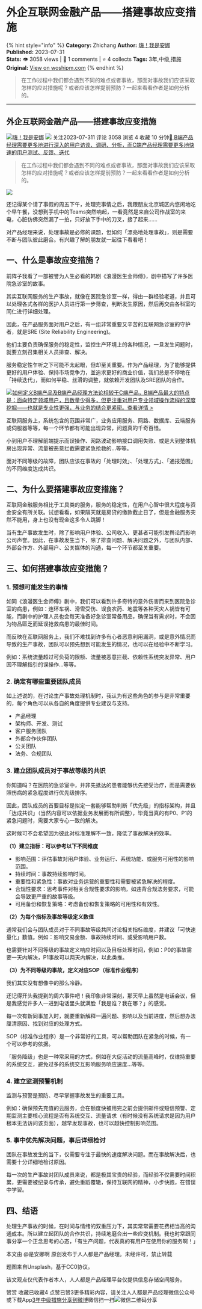 # 外企互联网金融产品——搭建事故应变措施
{% hint style="info" %}
**Category:** Zhichang
**Author:** [嗨！我是安娜](https://www.woshipm.com/u/1191783)
**Published:** 2023-07-31  
**Stats:** 👁️ 3058 views | 💬 1 comments | ⭐ 4 collects
**Tags:** 3年,中级,措施
**Original:** [View on woshipm.com](https://www.woshipm.com/zhichang/5802277.html)
{% endhint %}
> 在工作过程中我们都会遇到不同的难点或者事故，那面对事故我们应该采取怎样的应对措施呢？或者应该怎样提前预防？一起来看看作者是如何分析的。

---

## 外企互联网金融产品——搭建事故应变措施

[![](https://static.woshipm.com/view/woshipm_api_def_20230409205418_2761.jpg?imageView2/1/w/72/h/72/q/100)](https://www.woshipm.com/u/1191783)[嗨！我是安娜](https://www.woshipm.com/u/1191783) ![](https://static.woshipm.com/tag/1101_1@2x.png) 关注2023-07-311 评论 3058 浏览 4 收藏 10 分钟[🔗 B端产品经理需要更多地进行深入的用户访谈、调研、分析，而C端产品经理需要更多地快速的用户测试、反馈、迭代](https://ke.qidianla.com/courses/bcpm)

> 在工作过程中我们都会遇到不同的难点或者事故，那面对事故我们应该采取怎样的应对措施呢？或者应该怎样提前预防？一起来看看作者是如何分析的。

![](https://image.woshipm.com/2023/04/13/60e81e3c-d9de-11ed-9d2f-00163e0b5ff3.jpg)

还记得某个请了事假的周五下午，处理完事情之后，我跟朋友北京城区内悠闲地吃个早午餐，没想到手机中的Teams突然响起，一看竟然是来自公司作战室的来电，心脏仿佛突然漏了一拍，只好放下手中的刀叉，接了起来……

对产品经理来说，处理事故是必修的课题，但如何「漂亮地处理事故」，则是需要不断与团队彼此磨合。有兴趣了解的朋友就一起往下看看吧！

## 一、什么是事故应变措施？

前阵子我看了一部被誉为人生必看的韩剧《浪漫医生金师傅》，剧中描写了许多医院急诊室的故事。

其实互联网服务的生产事故，就像在医院急诊室一样，得由一群经验老道，并且可以处理各式各样的医护人员进行第一步筛查，判断发生原因，然后再交由各科室的同仁进行详细处理。

因此，在产品服务面对用户之后，有一组非常重要又辛苦的互联网急诊室的守护者，就是SRE (Site Reliability Engineering)。

他们主要负责确保服务的稳定性，监控生产环境上的各种情况，一旦发生问题时，就要立刻召集相关人员排查、解决。

服务稳定性乍听之下可能不太起眼，但却至关重要。作为产品经理，为了能够提供更好的用户体验、保持市场竞争力，並追求更好的商业价值，我们总是不停地在「持续迭代」，而如何平稳、丝滑的调整，就依赖开发团队及SRE团队的合作。

[![](https://image.woshipm.com/2023/08/02/72b77e4e-30e3-11ee-88e7-00163e0b5ff3.png)如何定义B端产品及B端产品经理方法论相较于C端产品，B端产品最大的特点是：面向特定领域用户，且数量少得多，但更注重对用户专业领域操作流程的深度挖掘——也就是专业性更强，与业务的结合更紧密。查看详情 >](https://ke.qidianla.com/courses/bcpm)

互联网服务上，系统包含的范围非常广，业务应用服务、网路、数据库、云端服务或伺服器等等，每一个环节都有可能出现异常，问题真的千奇百怪。

小到用户不理解前端提示而误操作、网路波动影响接口调用失败、或是大到整体机房出现异常、流量被恶意拦截需要紧急抢救的…等等。

面对不同等级的故障，团队应该在事故的「处理时效」、「处理方式」、「通报范围」的不同维度达成共识。

## 二、为什么要搭建事故应变措施？

互联网金融服务相比于工具类的服务，服务的稳定性，在用户心智中很大程度与资金安全有所关联。试想看看，如果隔天就是房贷的缴款截止日了，但是金融服务突然不能用，身上也没有现金这多令人跳脚！

当有生产事故发生时，除了影响用户体验、公司收入、更甚者可能引发舆论而影响公司声誉。因此，在事故发生当下，除了排查问题、解决问题之外，与团队内部、外部合作方、外部用户、公关媒体的沟通，每一个环节都至关重要。

## 三、如何搭建事故应变措施？

### 1\. 预想可能发生的事情

如同《浪漫医生金师傅》剧中，我们可以看到许多奇特的意外伤害而来到医院急诊室的病患，例如：连环车祸、滑雪受伤、误食农药、地震等各种天灾人祸皆有可能，而剧中的护理人员也会每天准备好急诊室常备用品，确保当有需求时，不会因为物品匮乏而延误抢救病患的最佳时间。

而反映在互联网服务上，我们不难找到许多有心者恶意利用漏洞，或是意外情况而导致的生产事故，团队可以预先想到可能发生的情况，也可以在经验中不断学习。

例如：系统流量超过可负荷的限额、流量被恶意拦截、依赖性系统突发异常、用户因不理解指引的误操作…等等。

### 2\. 确定有哪些重要团队成员

如上述说的，在讨论生产事故处理机制时，我认为有这些角色的参与是非常重要的，每个角色可以从各自的角度提供专业建议与支持。

*   产品经理
*   架构师、开发、测试
*   客户服务团队
*   外部合作伙伴团队
*   公关团队
*   法务、合规团队

### 3\. 建立团队成员对于事故等级的共识

你知道吗？在医院的急诊室中，并非先抵达的患者能够优先接受治疗，而是需要依照伤病的紧急程度进行优先级排序。

因此，团队成员的首要目标是拟定一套能够帮助判断「优先级」的指标架构，并且「达成共识」（当然内容可以依据业务发展而有所调整），毕竟当真的有P0、P1的紧急问题时，需要大家专心一致的解决。

这时候可不会希望因为彼此对标准理解不一致，降低了事故解决的效率。

**（1）建立指标：可以参考以下不同维度**

*   影响范围：评估事故对用户体验、业务运行、系统功能、或服务可用性的影响范围。
*   持续时间：事故持续影响时间。
*   重要性和紧急性：事故对业务运营的重要性和需要被紧急解决的程度。
*   合规性要求：思考事件对相关合规性要求的影响，如违背合规法务要求，可能会导致更严重的故事等级。
*   可用备份和恢复策略：考虑备份和恢复策略的可用性和有效性。

**（2）为每个指标及事故等级定义数值**

通常我们会与团队成员对于不同事故等级共同讨论相关指标维度，并建议「可快速量化」数值。例如：影响交易金额、事故持续时间、或受影响用户数。

也需要针对不同等级的事故定义响应时间以及目标处理时间，例如：P0的事故需要一天内解决，P1事故可以两天内解决，以此类推。

**（3）为不同等级的事故，定义对应SOP（标准作业程序）**

我们其实没有想像中的那么冷静。

还记得开头我提到的周六事件吧！我印象非常深刻，那天早上虽然是电话会议，但是我感觉许多人一进到电话里头就满脸「我是谁？我在哪？」的感觉。

每一次有新同事加入时，就要重新解释一遍问题、影响以及当前进度，然后想办法厘清原因、找到对应的处理方式。

SOP（标准作业程序）是一个非常好的工具，可以帮助团队在紧急的时候，有一个可以参考的依据。

「服务降级」也是一种常采用的方式，例如在大促活动的流量高峰时，仅维持重要的系统交互，避免过多的系统交互影响服务响应速度…等等。

### 4\. 建立监测预警机制

监测与预警是预防、尽早掌握事故发生的重要工具。

例如：确保预先充值的云服务，会在额度快被用完之前会提供邮件或短信预警、定期监测主要核心流程是否有系统交互、流量请求（有时候没有系统请求是因为用户根本无法访问该页面），越早发现事故，也可以越快控制影响范围。

### 5\. 事中优先解决问题，事后详细检讨

团队在事故发生的当下，仅需要专注于最快的速度解决问题。而在事故解决后，也需要十分详细地检讨原因。

每一次的生产事故对团队成员来说，都是极其宝贵的经验，而经验不仅需要时间积累，更需要被纪录与传承，避免重蹈覆辙，保持互联网的精神，小步快跑，在错误中学習。

## 四、结语

处理生产事故的时候，在时间与情绪的双重压力下，其实常常需要花费相当高的沟通成本。所以建立起团队的合作共识，持续地磨合出一些应变机制。我也时常跟同事分享一个正念思考的心态，「有生产问题，代表真的有用户在使用你的服务啊！」

本文由 @是安娜啊 原创发布于人人都是产品经理。未经许可，禁止转载

题图来自Unsplash，基于CC0协议。

该文观点仅代表作者本人，人人都是产品经理平台仅提供信息存储空间服务。

赞赏 收藏已收藏4 点赞已赞3更多精彩内容，请关注人人都是产品经理微信公众号或下载App[3年](https://www.woshipm.com/tag/3%e5%b9%b4)[中级](https://www.woshipm.com/tag/%e4%b8%ad%e7%ba%a7)[措施](https://www.woshipm.com/tag/%e6%8e%aa%e6%96%bd)[分享到微博](https://service.weibo.com/share/share.php?appkey=2775287854&title=外企互联网金融产品——搭建事故应变措施&url=https://www.woshipm.com/zhichang/5802277.html&pic=https://image.woshipm.com/2023/04/13/60e81e3c-d9de-11ed-9d2f-00163e0b5ff3.jpg)微信扫一扫![微信二维码](https://api.pwmqr.com/qrcode/create/?url=https://www.woshipm.com/zhichang/5802277.html)分享
